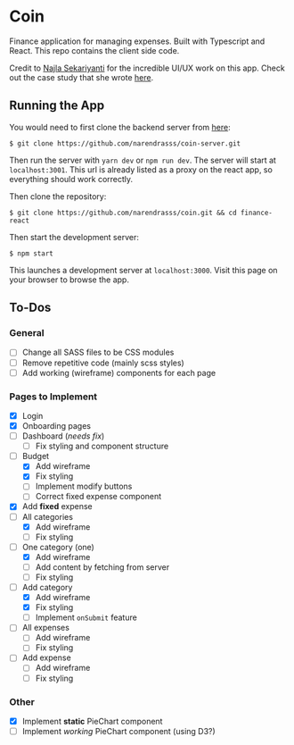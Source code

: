 # Coin

Finance application for managing expenses. Built with Typescript and React. This repo contains the client side code.

Credit to [Najla Sekariyanti](https://najlas.me) for the incredible UI/UX work on this app. Check out the case study that she wrote [here](https://najlas.me/coin).

## Running the App

You would need to first clone the backend server from [here](https://github.com/narendrasss/coin-server):

```
$ git clone https://github.com/narendrasss/coin-server.git
```

Then run the server with `yarn dev` or `npm run dev`. The server will start at `localhost:3001`. This url is already listed as a proxy on the react app, so everything should work correctly.

Then clone the repository:

```
$ git clone https://github.com/narendrasss/coin.git && cd finance-react
```

Then start the development server:

```
$ npm start
```

This launches a development server at `localhost:3000`. Visit this page on your browser to browse the app.

## To-Dos

### General

- [ ] Change all SASS files to be CSS modules
- [ ] Remove repetitive code (mainly scss styles)
- [ ] Add working (wireframe) components for each page

### Pages to Implement

- [x] Login
- [x] Onboarding pages
- [ ] Dashboard (_needs fix_)
  - [ ] Fix styling and component structure
- [ ] Budget
  - [x] Add wireframe
  - [x] Fix styling
  - [ ] Implement modify buttons
  - [ ] Correct fixed expense component
- [x] Add **fixed** expense
- [ ] All categories
  - [x] Add wireframe
  - [ ] Fix styling
- [ ] One category (one)
  - [x] Add wireframe
  - [ ] Add content by fetching from server
  - [ ] Fix styling
- [ ] Add category
  - [x] Add wireframe
  - [x] Fix styling
  - [ ] Implement `onSubmit` feature
- [ ] All expenses
  - [ ] Add wireframe
  - [ ] Fix styling
- [ ] Add expense
  - [ ] Add wireframe
  - [ ] Fix styling

### Other

- [x] Implement **static** PieChart component
- [ ] Implement _working_ PieChart component (using D3?)
